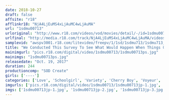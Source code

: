 ```yaml
---
date: 2018-10-27
draft: false
affsite: "r18"
afflinkr18: "NjA4LjEuMS4xLjAuMC4wLjAuMA"
url: "1sdmu00713"
urloriginal: "http://www.r18.com/videos/vod/movies/detail/-/id=1sdmu00713"
urlfinal: "http://media.r18.com/track/NjA4LjEuMS4xLjAuMC4wLjAuMA/videos/vod/movies/detail/-/id=1sdmu00713"
samplevid: "awspv3001.r18.com/litevideo/freepv/1/1sd/1sdmu713/1sdmu713_dmb_w.mp4"
title: "We Conducted This Survey To See What Would Happen When Things Got Horny Without A Condom Nearby I Confessed My Love To My Classmate, Who I Always Had A Crush On! 'But Teacher Always Said That If You Don't Wear A Rubber, Girls Will Get Pregnant...' When This Schoolgirl Grabs Hold Of Me Tight, I'll Still Stay Hard Even After I Unload My Cum Inside Her Pussy! 21 Straight Creampie Raw Footage Fucks!"
mainimgurl: "pics.r18.com/digital/video/1sdmu00713/1sdmu00713ps.jpg"
mainimgs: "1sdmu00713ps.jpg"
releasedate: "Oct. 19, 2017"
duration: 244
productioncomp: "SOD Create"
girls: ['----']
categories: ['Love', 'Schoolgirl', 'Variety', 'Cherry Boy', 'Voyeur', 'Creampie', 'Over 4 Hours', 'Hi-Def']
imgurls: ['pics.r18.com/digital/video/1sdmu00713/1sdmu00713jp-1.jpg', 'pics.r18.com/digital/video/1sdmu00713/1sdmu00713jp-2.jpg', 'pics.r18.com/digital/video/1sdmu00713/1sdmu00713jp-3.jpg', 'pics.r18.com/digital/video/1sdmu00713/1sdmu00713jp-4.jpg', 'pics.r18.com/digital/video/1sdmu00713/1sdmu00713jp-5.jpg', 'pics.r18.com/digital/video/1sdmu00713/1sdmu00713jp-6.jpg', 'pics.r18.com/digital/video/1sdmu00713/1sdmu00713jp-7.jpg', 'pics.r18.com/digital/video/1sdmu00713/1sdmu00713jp-8.jpg', 'pics.r18.com/digital/video/1sdmu00713/1sdmu00713jp-9.jpg', 'pics.r18.com/digital/video/1sdmu00713/1sdmu00713jp-10.jpg', 'pics.r18.com/digital/video/1sdmu00713/1sdmu00713jp-11.jpg', 'pics.r18.com/digital/video/1sdmu00713/1sdmu00713jp-12.jpg', 'pics.r18.com/digital/video/1sdmu00713/1sdmu00713jp-13.jpg', 'pics.r18.com/digital/video/1sdmu00713/1sdmu00713jp-14.jpg', 'pics.r18.com/digital/video/1sdmu00713/1sdmu00713jp-15.jpg', 'pics.r18.com/digital/video/1sdmu00713/1sdmu00713jp-16.jpg', 'pics.r18.com/digital/video/1sdmu00713/1sdmu00713jp-17.jpg', 'pics.r18.com/digital/video/1sdmu00713/1sdmu00713jp-18.jpg', 'pics.r18.com/digital/video/1sdmu00713/1sdmu00713jp-19.jpg', 'pics.r18.com/digital/video/1sdmu00713/1sdmu00713jp-20.jpg']
imgs: ['1sdmu00713jp-1.jpg', '1sdmu00713jp-2.jpg', '1sdmu00713jp-3.jpg', '1sdmu00713jp-4.jpg', '1sdmu00713jp-5.jpg', '1sdmu00713jp-6.jpg', '1sdmu00713jp-7.jpg', '1sdmu00713jp-8.jpg', '1sdmu00713jp-9.jpg', '1sdmu00713jp-10.jpg', '1sdmu00713jp-11.jpg', '1sdmu00713jp-12.jpg', '1sdmu00713jp-13.jpg', '1sdmu00713jp-14.jpg', '1sdmu00713jp-15.jpg', '1sdmu00713jp-16.jpg', '1sdmu00713jp-17.jpg', '1sdmu00713jp-18.jpg', '1sdmu00713jp-19.jpg', '1sdmu00713jp-20.jpg']
---
```

